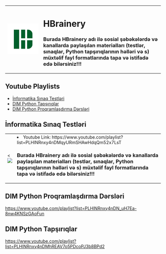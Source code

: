 <table>
  <tr>
    <td><img src="HBrainery.png" alt="HBrainery Logo" width = "600px"></td>
    <td>
      <h1> HBrainery </h1>
      <h3><p> Burada HBrainery adı ilə sosial şəbəkələrdə və kanallarda paylaşılan materialları (testlər, sınaqlar, Python tapşırıqlarının həlləri və s) müxtəlif fayl formatlarında tapa və istifadə edə bilərsiniz!!! </p></h3>
    </td>
  </tr>
</table>

## Youtube Playlists
- [İnformatika Sınaq Testləri](#İnformatika-Sınaq-Testləri)
- [DIM Python Tapşırıqlar](#DIM-Python-Tapşırıqlar)
- [DIM Python Proqramlaşdırma Dərsləri](#DIM-Python-Proqramlaşdırma-Dərsləri)

## İnformatika Sınaq Testləri
<table>
  <tr>
    <td><<img src = "https://cdn.dribbble.com/users/330915/screenshots/3587000/10_coding_dribbble.gif" width = "600px"></td>
    <td>
      <li>Youtube Link: https://www.youtube.com/playlist?list=PLHlNRnxy4nDMqyURmSHAwHdqQm52x7LsT</li>
      <h3><p> Burada HBrainery adı ilə sosial şəbəkələrdə və kanallarda paylaşılan materialları (testlər, sınaqlar, Python tapşırıqlarının həlləri və s) müxtəlif fayl formatlarında tapa və istifadə edə bilərsiniz!!! </p></h3>
    </td>
  </tr>
</table>

## DIM Python Proqramlaşdırma Dərsləri
https://www.youtube.com/playlist?list=PLHlNRnxy4nDN_uH7Ea-8nw4KNSzGAoFun

## DIM Python Tapşırıqlar
https://www.youtube.com/playlist?list=PLHlNRnxy4nDMhREAV7o5PDcoPJ3b8BPd2


